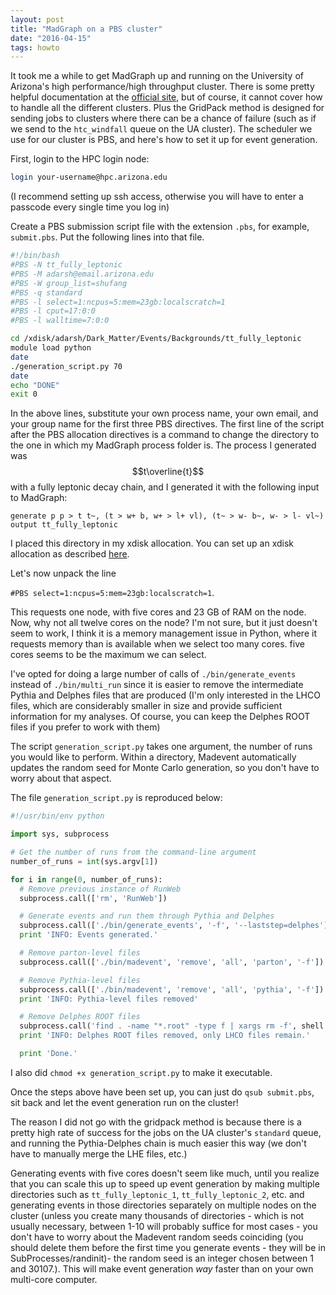 ```yaml
---
layout: post
title: "MadGraph on a PBS cluster"
date: "2016-04-15"
tags: howto
---
```


It took me a while to get MadGraph up and running on the University of Arizona's high performance/high throughput cluster. There is some pretty helpful documentation at the [official site][], but of course, it cannot cover how to handle all the different clusters. Plus the GridPack method is designed for sending jobs to clusters where there can be a chance of failure (such as if we send to the `htc_windfall` queue on the UA cluster). The scheduler we use for our cluster is PBS, and here's how to set it up for event generation.

First, login to the HPC login node:

```bash
login your-username@hpc.arizona.edu
```

(I recommend setting up ssh access, otherwise you will have to enter a passcode every single time you log in)

Create a PBS submission script file with the extension `.pbs`, for example, `submit.pbs`. Put the following lines into that file.

```bash
#!/bin/bash
#PBS -N tt_fully_leptonic
#PBS -M adarsh@email.arizona.edu
#PBS -W group_list=shufang
#PBS -q standard
#PBS -l select=1:ncpus=5:mem=23gb:localscratch=1
#PBS -l cput=17:0:0
#PBS -l walltime=7:0:0

cd /xdisk/adarsh/Dark_Matter/Events/Backgrounds/tt_fully_leptonic
module load python
date
./generation_script.py 70
date
echo "DONE"
exit 0
```

In the above lines, substitute your own process name, your own email, and your group name for the first three PBS directives. The first line of the script after the PBS allocation directives is a command to change the directory to the one in which my MadGraph process folder is. The process I generated was $$t\overline{t}$$ with a fully leptonic decay chain, and I generated it with the following input to MadGraph:

```
generate p p > t t~, (t > w+ b, w+ > l+ vl), (t~ > w- b~, w- > l- vl~)
output tt_fully_leptonic
```

I placed this directory in my xdisk allocation. You can set up an xdisk allocation as described [here][].

Let's now unpack the line 

`#PBS select=1:ncpus=5:mem=23gb:localscratch=1`. 

This requests one node, with five cores and 23 GB of RAM on the node. Now, why not all twelve cores on the node? I'm not sure, but it just doesn't seem to work, I think it is a memory management issue in Python, where it requests memory than is available when we select too many cores. five cores seems to be the maximum we can select.  

I've opted for doing a large number of calls of `./bin/generate_events` instead of `./bin/multi_run` since it is easier to remove the intermediate Pythia and Delphes files that are produced (I'm only interested in the LHCO files, which are considerably smaller in size and provide sufficient information for my analyses. Of course, you can keep the Delphes ROOT files if you prefer to work with them)

The script `generation_script.py` takes one argument, the number of runs you would like to perform. Within a directory, Madevent automatically updates the random seed for Monte Carlo generation, so you don't have to worry about that aspect.

The file `generation_script.py` is reproduced below:

```python
#!/usr/bin/env python

import sys, subprocess

# Get the number of runs from the command-line argument
number_of_runs = int(sys.argv[1])

for i in range(0, number_of_runs):
  # Remove previous instance of RunWeb
  subprocess.call(['rm', 'RunWeb'])

  # Generate events and run them through Pythia and Delphes
  subprocess.call(['./bin/generate_events', '-f', '--laststep=delphes'])
  print 'INFO: Events generated.'

  # Remove parton-level files
  subprocess.call(['./bin/madevent', 'remove', 'all', 'parton', '-f'])

  # Remove Pythia-level files
  subprocess.call(['./bin/madevent', 'remove', 'all', 'pythia', '-f'])
  print 'INFO: Pythia-level files removed'

  # Remove Delphes ROOT files
  subprocess.call('find . -name "*.root" -type f | xargs rm -f', shell = True)
  print 'INFO: Delphes ROOT files removed, only LHCO files remain.'

  print 'Done.'
```

I also did `chmod +x generation_script.py` to make it executable.

Once the steps above have been set up, you can just do `qsub submit.pbs`, sit back and let the event generation run on the cluster!

The reason I did not go with the gridpack method is because there is a pretty high rate of success for the jobs on the UA cluster's `standard` queue, and running the Pythia-Delphes chain is much easier this way (we don't have to manually merge the LHE files, etc.)

Generating events with five cores doesn't seem like much, until you realize that you can scale this up to speed up event generation by making multiple directories such as `tt_fully_leptonic_1`, `tt_fully_leptonic_2`, etc. and generating events in those directories separately on multiple nodes on the cluster (unless you create many thousands of directories - which is not usually necessary, between 1-10 will probably suffice for most cases - you don't have to worry about the Madevent random seeds coinciding (you should delete them before the first time you generate events - they will be in SubProcesses/randinit)- the random seed is an integer chosen between 1 and 30107.). This will make event generation *way* faster than on your own multi-core computer.

[official site]: https://cp3.irmp.ucl.ac.be/projects/madgraph/wiki/IntroGrid

[here]: http://rc.arizona.edu/hpc-htc/using-systems/xdisk-examples

[^1]: 

